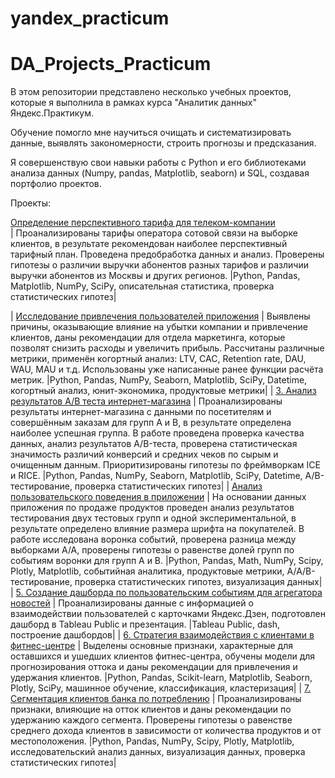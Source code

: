 # yandex_practicum
# DA_Projects_Practicum

В этом репозитории представлено несколько учебных проектов, которые я выполнила в рамках курса "Аналитик данных" Яндекс.Практикум.

Обучение помогло мне научиться очищать и систематизировать данные, выявлять закономерности, строить прогнозы и предсказания. 

Я совершенствую свои навыки работы с Python и его библиотеками анализа данных (Numpy, pandas, Matplotlib, seaborn) и SQL, создавая портфолио проектов.

Проекты:

 [Определение перспективного тарифа для телеком-компании](Определение%20перспективного%20тарифа%20для%20телеком-компании)        
 | Проанализированы тарифы оператора сотовой связи на выборке клиентов, в результате рекомендован наиболее перспективный тарифный план. Проведена предобработка данных и анализ. Проверены гипотезы о различии выручки абонентов разных тарифов и различии выручки абонентов из Москвы и других регионов.                                                                                              |Python, Pandas, Matplotlib, NumPy, SciPy, описательная статистика, проверка статистических гипотез|

| [Исследование привлечения пользователей приложения](Исследование_привлечения_пользователей_приложения)                                  | Выявлены причины, оказывающие влияние на убытки компании и привлечение клиентов, даны рекомендации для отдела маркетинга, которые позволят снизить расходы и увеличить прибыль. Рассчитаны различные метрики, применён когортный анализ: LTV, CAC, Retention rate, DAU, WAU, MAU и т.д. Использованы уже написанные ранее функции расчёта метрик.                                                   |Python, Pandas, NumPy, Seaborn, Matplotlib, SciPy, Datetime, когортный анализ, юнит-экономика, продуктовые метрики|
| [3. Анализ результатов А/В теста интернет-магазина](03.Анализ_результатов_А-В_теста_интернет-магазина)                                                                     | Проанализированы результаты интернет-магазина с данными по посетителям и совершённым заказам для групп А и В, в результате определена наиболее успешная группа. В работе проведена проверка качества данных, анализ результатов A/B-теста, проверена статистическая значимость различий конверсий и средних чеков по сырым и очищенным данным. Приоритизированы гипотезы по фреймворкам ICE и RICE. |Python, Pandas, NumPy, Seaborn, Matplotlib, SciPy, Datetime, A/B-тестирование, проверка статистических гипотез|
| [Анализ пользовательского поведения в приложении](Анализ%20пользовательского%20поведения%20в%20приложении)                | На основании данных приложения по продаже продуктов проведен анализ результатов тестирования двух тестовых групп и одной экспериментальной, в результате определено влияние размера шрифта на покупателей. В работе исследована воронка событий, проверена разница между выборками A/A, проверены гипотезы о равенстве долей групп по событиям воронки для групп A и B.                             |Python, Pandas, Math, NumPy, Scipy, Plotly, Matplotlib, событийная аналитика, продуктовые метрики, A/A/B-тестирование, проверка статистических гипотез, визуализация данных|
| [5. Создание дашборда по пользовательским событиям для агрегатора новостей](05.Создание_дашборда_по_пользовательским_событиям_для_агрегатора_новостей) | Проанализированы данные с информацией о взаимодействии пользователей с карточками Яндекс.Дзен, подготовлен дашборд в Tableau Public и презентация.                                                                                                                                                                                                                                                  |Tableau Public, dash, построение дашбордов|
| [6. Стратегия взаимодействия с клиентами в фитнес-центре](06.Стратегия_взаимодействия_с_клиентами_в_фитнес-центре)                    | Выделены основные признаки, характерные для оставшихся и ушедших клиентов фитнес-центра, обучены модели для прогнозирования оттока и даны рекомендации для привлечения и удержания клиентов.                                                                                                                                                                                                        |Python, Pandas, Scikit-learn, Matplotlib, Seaborn, Plotly, SciPy, машинное обучение, классификация, кластеризация|
| [7. Сегментация клиентов банка по потреблению](07.Сегментация_клиентов_банка_по_потреблению) 
|  Проанализированы признаки, влияющие на отток клиентов и даны рекомендации по удержанию каждого сегмента. Проверены гипотезы о равенстве среднего дохода клиентов в зависимости от количества продуктов и от местоположения.                                                                       |Python, Pandas, NumPy, Scipy, Plotly, Matplotlib, исследовательский анализ данных, визуализация данных, проверка статистических гипотез|
